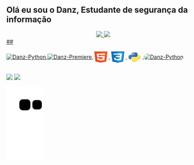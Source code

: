 ## Olá eu sou o Danz, Estudante de segurança da informação
<div align="center">
  <a href="https://github.com/Danz-Souza">
  <img height="180em" src="https://github-readme-stats.vercel.app/api?username=Danz-Souza&show_icons=true&theme=dracula&include_all_commits=true&count_private=true" />
  <img height="140em" src="https://github-readme-stats.vercel.app/api/top-langs/?username=Danz-Souza&layout=compact&langs_count=7&theme=dracula"/>
</div>
  ## 
<div style="display: inline_block"><br>
  <img align="center" alt="Danz-Python" height="30" width="40" src="https://cdn.jsdelivr.net/gh/devicons/devicon/icons/python/python-original.svg">
  <img align="center" alt="Danz-Premiere" height="30" width="40" src="https://cdn.jsdelivr.net/gh/devicons/devicon/icons/premierepro/premierepro-original.svg">
  
  <img align="center" alt="Danz-HTML" height="30" width="40" src="https://raw.githubusercontent.com/devicons/devicon/master/icons/html5/html5-original.svg">
  <img align="center" alt="Danz-CSS" height="30" width="40" src="https://raw.githubusercontent.com/devicons/devicon/master/icons/css3/css3-original.svg">
  <img align="center" alt="Danz-Python" height="30" width="40" src="https://raw.githubusercontent.com/devicons/devicon/master/icons/python/python-original.svg">
  <img align="center" alt="Danz-Python" height="30" width="40" src="https://cdn.jsdelivr.net/gh/devicons/devicon/icons/javascript/javascript-original.svg":
  <img align="right" alt="Danz-pic" height="150" style="border-radius:50px;" src="https://cdn.discordapp.com/attachments/804080791184736309/935170038976110652/Danz.gif?width=676&height=676">
</div>
  
  ##
 
<div> 

  <div>
    <a href="https://www.linkedin.com/in/danzsouza/" target="_blank"><img src="https://img.shields.io/badge/-LinkedIn-%230077B5?style=for-the-badge&logo=linkedin&logoColor=white" target="_blank"></a> 
    <a href="https://danzsouza.medium.com" target="_blank"><img src="https://img.shields.io/badge/Medium-12100E?style=for-the-badge&logo=medium&logoColor=white" target="_blank"></a> 
  </div>
 
  ![Snake animation](https://github.com/Danz-Souza/Danz-Souza/blob/output/github-contribution-grid-snake.svg)  
 
</div>
